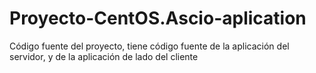 # Proyecto-CentOS.Ascio-aplication
Código fuente del proyecto, tiene código fuente de la aplicación del servidor, y de la aplicación de lado del cliente

